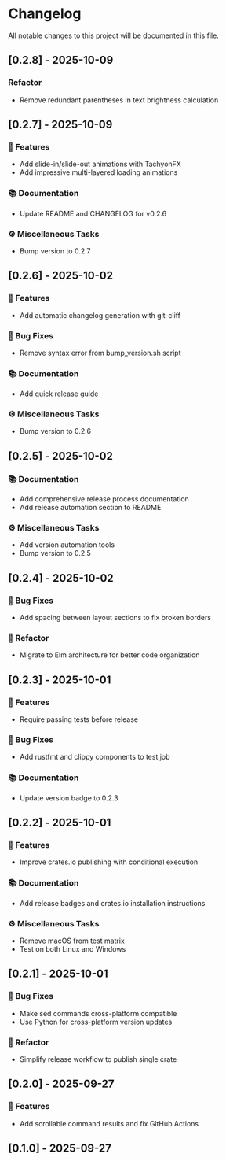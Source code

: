 # Changelog

All notable changes to this project will be documented in this file.

## [0.2.8] - 2025-10-09

### Refactor

- Remove redundant parentheses in text brightness calculation

## [0.2.7] - 2025-10-09

### 🚀 Features

- Add slide-in/slide-out animations with TachyonFX
- Add impressive multi-layered loading animations

### 📚 Documentation

- Update README and CHANGELOG for v0.2.6

### ⚙️ Miscellaneous Tasks

- Bump version to 0.2.7

## [0.2.6] - 2025-10-02

### 🚀 Features

- Add automatic changelog generation with git-cliff

### 🐛 Bug Fixes

- Remove syntax error from bump_version.sh script

### 📚 Documentation

- Add quick release guide

### ⚙️ Miscellaneous Tasks

- Bump version to 0.2.6

## [0.2.5] - 2025-10-02

### 📚 Documentation

- Add comprehensive release process documentation
- Add release automation section to README

### ⚙️ Miscellaneous Tasks

- Add version automation tools
- Bump version to 0.2.5

## [0.2.4] - 2025-10-02

### 🐛 Bug Fixes

- Add spacing between layout sections to fix broken borders

### 🚜 Refactor

- Migrate to Elm architecture for better code organization

## [0.2.3] - 2025-10-01

### 🚀 Features

- Require passing tests before release

### 🐛 Bug Fixes

- Add rustfmt and clippy components to test job

### 📚 Documentation

- Update version badge to 0.2.3

## [0.2.2] - 2025-10-01

### 🚀 Features

- Improve crates.io publishing with conditional execution

### 📚 Documentation

- Add release badges and crates.io installation instructions

### ⚙️ Miscellaneous Tasks

- Remove macOS from test matrix
- Test on both Linux and Windows

## [0.2.1] - 2025-10-01

### 🐛 Bug Fixes

- Make sed commands cross-platform compatible
- Use Python for cross-platform version updates

### 🚜 Refactor

- Simplify release workflow to publish single crate

## [0.2.0] - 2025-09-27

### 🚀 Features

- Add scrollable command results and fix GitHub Actions

## [0.1.0] - 2025-09-27

<!-- generated by git-cliff -->
